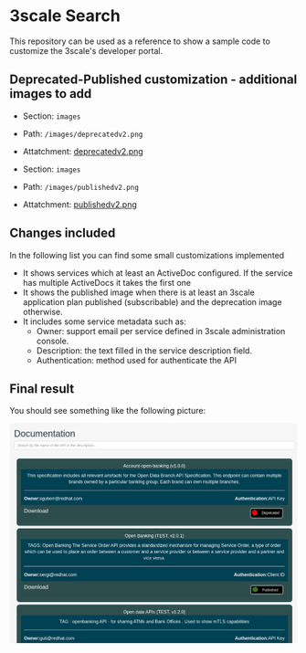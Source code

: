 # 3scale Search  
This repository can be used as a reference to show a sample code to customize the 3scale's developer portal.

## Deprecated-Published customization - additional images to add

   - Section: `images`
   - Path: `/images/deprecatedv2.png`
   - Attatchment: [deprecatedv2.png](../Root/images/deprecatedv2.png)

   - Section: `images`
   - Path: `/images/publishedv2.png`
   - Attatchment: [publishedv2.png](../Root/images/publishedv2.png)


## Changes included 

In the following list you can find some small customizations implemented

 - It shows services which at least an ActiveDoc configured. If the service has multiple ActiveDocs it takes the first one
 - It shows the published image when there is at least an 3scale application plan published (subscribable) and the deprecation image otherwise.
 - It includes some service metadata such as:
   - Owner: support email per service defined in 3scale administration console.
   - Description: the text filled in the service description field.
   - Authentication: method used for authenticate the API


## Final result 

You should see something like the following picture:

![](3scale-search-screenshot1.png)

